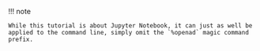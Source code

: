 !!! note

    While this tutorial is about Jupyter Notebook, it can just as well be applied to the command line, simply omit the `%openad` magic command prefix.